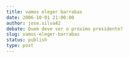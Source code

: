 ```yaml
---
title: vamos eleger barrabas
date: 2006-10-01 21:00:00
author: jose.silva42
debate: Quem deve ser o próximo presidente?
slug: vamos-eleger-barrabas
status: publish 
type: post
---
```



